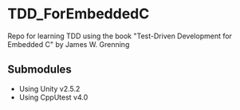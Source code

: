 # TDD_ForEmbeddedC
Repo for learning TDD using the book "Test-Driven Development for Embedded C" by James W. Grenning

## Submodules

- Using Unity v2.5.2
- Using CppUtest v4.0
